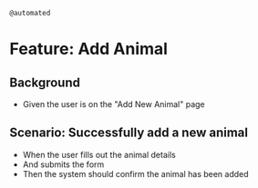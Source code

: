 `@automated`
# Feature: Add Animal

## Background

* Given the user is on the "Add New Animal" page

## Scenario: Successfully add a new animal

* When the user fills out the animal details
* And submits the form
* Then the system should confirm the animal has been added
